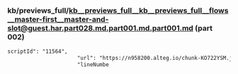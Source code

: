 ### kb/previews_full/kb__previews_full__kb__previews_full__flows__master-first__master-and-slot@guest.har.part028.md.part001.md.part001.md (part 002)

```md
scriptId": "11564",
                      "url": "https://n958200.alteg.io/chunk-KO722YSM.js",
                      "lineNumbe
```

```
